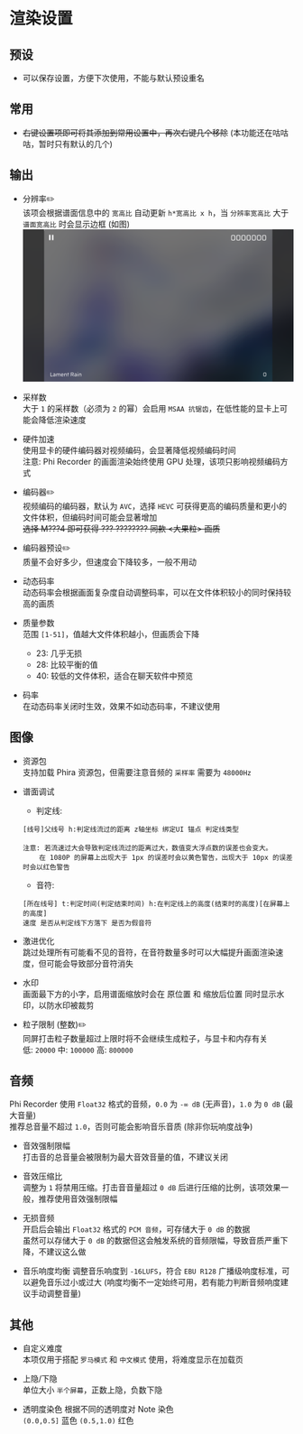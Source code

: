 # 渲染设置

## 预设  

- 可以保存设置，方便下次使用，不能与默认预设重名

## 常用

- ~~右键设置项即可将其添加到常用设置中，再次右键几个移除~~ (本功能还在咕咕咕，暂时只有默认的几个)

## 输出

- 分辨率✏️  
  该项会根据谱面信息中的 `宽高比` 自动更新 `h*宽高比 x h`，当 `分辨率宽高比` 大于 `谱面宽高比` 时会显示边框 (如图)
  ![边框](../arts/边框.png)

- 采样数  
  大于 `1` 的采样数（必须为 `2` 的幂）会启用 `MSAA 抗锯齿`，在低性能的显卡上可能会降低渲染速度

- 硬件加速  
  使用显卡的硬件编码器对视频编码，会显著降低视频编码时间  
  注意: Phi Recorder 的画面渲染始终使用 GPU 处理，该项只影响视频编码方式

- 编码器✏️  
  视频编码的编码器，默认为 `AVC`，选择 `HEVC` 可获得更高的编码质量和更小的文件体积，但编码时间可能会显著增加  
  ~~选择 M???4 即可获得 ??? ???????? 同款 <大果粒> 画质~~

- 编码器预设✏️  
  质量不会好多少，但速度会下降较多，一般不用动

- 动态码率  
  动态码率会根据画面复杂度自动调整码率，可以在文件体积较小的同时保持较高的画质

- 质量参数  
  范围 `[1-51]`，值越大文件体积越小，但画质会下降  
  - 23: 几乎无损  
  - 28: 比较平衡的值  
  - 40: 较低的文件体积，适合在聊天软件中预览

- 码率  
  在动态码率关闭时生效，效果不如动态码率，不建议使用

## 图像

- 资源包  
  支持加载 Phira 资源包，但需要注意音频的 `采样率` 需要为 `48000Hz`

- 谱面调试  
  - 判定线:  

  ```string
  [线号]父线号 h:判定线流过的距离 z轴坐标 绑定UI 锚点 判定线类型

  注意: 若流速过大会导致判定线流过的距离过大，数值变大浮点数的误差也会变大。  
      在 1080P 的屏幕上出现大于 1px 的误差时会以黄色警告，出现大于 10px 的误差时会以红色警告
  ```

  - 音符:  

  ```string
  [所在线号] t:判定时间(判定结束时间) h:在判定线上的高度(结束时的高度)[在屏幕上的高度]
  速度 是否从判定线下方落下 是否为假音符
  ```

- 激进优化  
  跳过处理所有可能看不见的音符，在音符数量多时可以大幅提升画面渲染速度，但可能会导致部分音符消失

- 水印  
  画面最下方的小字，启用谱面缩放时会在 原位置 和 缩放后位置 同时显示水印，以防水印被裁剪

- 粒子限制 (整数)✏️  
  同屏打击粒子数量超过上限时将不会继续生成粒子，与显卡和内存有关  
  低: `20000` 中: `100000` 高: `800000`

## 音频

Phi Recorder 使用 `Float32` 格式的音频，`0.0` 为 `-∞ dB` (无声音)，`1.0` 为 `0 dB` (最大音量)  
推荐总音量不超过 `1.0`，否则可能会影响音乐音质 (除非你玩响度战争)

- 音效强制限幅  
  打击音的总音量会被限制为最大音效音量的值，不建议关闭

- 音效压缩比  
  调整为 `1` 将禁用压缩。打击音音量超过 `0 dB` 后进行压缩的比例，该项效果一般，推荐使用音效强制限幅

- 无损音频  
  开启后会输出 `Float32` 格式的 `PCM 音频`，可存储大于 `0 dB` 的数据  
  虽然可以存储大于 `0 dB` 的数据但这会触发系统的音频限幅，导致音质严重下降，不建议这么做

- 音乐响度均衡
  调整音乐响度到 `-16LUFS`，符合 `EBU R128` 广播级响度标准，可以避免音乐过小或过大 (响度均衡不一定始终可用，若有能力判断音频响度建议手动调整音量)

## 其他

- 自定义难度  
  本项仅用于搭配 `罗马模式` 和 `中文模式` 使用，将难度显示在加载页

- 上隐/下隐  
  单位大小 `半个屏幕`，正数上隐，负数下隐

- 透明度染色
  根据不同的透明度对 Note 染色  
  `(0.0,0.5]` 蓝色 `(0.5,1.0)` 红色
